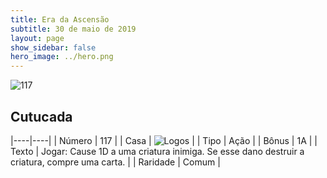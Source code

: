 ```yaml
---
title: Era da Ascensão
subtitle: 30 de maio de 2019
layout: page
show_sidebar: false
hero_image: ../hero.png
---
```


![117](https://cdn.keyforgegame.com/media/card_front/pt/435_117_6JQ3HP9CPW8P_pt.png)

## Cutucada

|----|----|
| Número | 117 |
| Casa | ![Logos](https://archonarcana.com/images/thumb/c/ce/Logos.png/22px-Logos.png "Logos") |
| Tipo | Ação |
| Bônus | 1A |
| Texto | Jogar: Cause 1D a uma criatura inimiga. Se esse dano destruir a criatura, compre uma carta. |
| Raridade | Comum |
